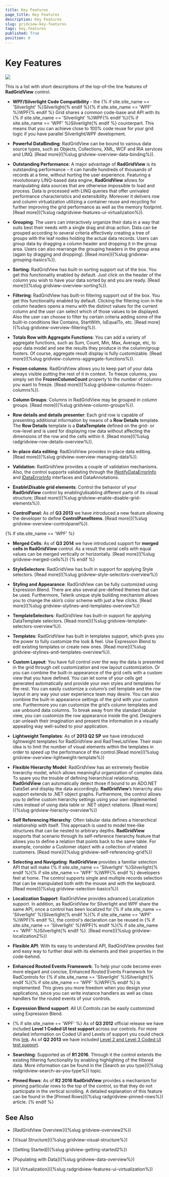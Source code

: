 ```yaml
---
title: Key Features
page_title: Key Features
description: Key Features
slug: gridview-key-features
tags: key,features
published: True
position: 0
---
```


# Key Features

![](images/RadGridView_KeyFeatures_1.png)

This is a list with short descriptions of the top-of-the line features of __RadGridView__ control.
        
* __WPF/Silverlight Code Compatibility__ - the {% if site.site_name == 'Silverlight' %}Silverlight{% endif %}{% if site.site_name == 'WPF' %}WPF{% endif %} Grid shares a common code-base and API with its {% if site.site_name == 'Silverlight' %}WPF{% endif %}{% if site.site_name == 'WPF' %}Silverlight{% endif %} counterpart. This means that you can achieve close to 100% code reuse for your grid logic if you have parallel Silverlight/WPF development.
            
* __Powerful DataBinding__: RadGridView can be bound to various data source types, such as Objects, Collections, XML, WCF and RIA services and LINQ. [Read more]({%slug gridview-overview-data-binding%}).

* __Outstanding Performance__: A major advantage of __RadGridView__ is its outstanding performance – it can handle hundreds of thousands of records at a time, without hurting the user experience. Featuring a revolutionary LINQ-based data engine, __RadGridView__ allows for manipulating data sources that are otherwise impossible to load and process. Data is processed with LINQ queries that offer unrivaled performance characteristics and extensibility. Moreover it delivers row and column virtualization utilizing a container reuse and recycling for further improving the grid performance as well as the memory footprint. [Read more]({%slug radgridview-features-ui-virtualization%}).

* __Grouping__: The users can interactively organize their data in a way that suits best their needs with a single drag and drop action. Data can be grouped according to several criteria effectively creating a tree of groups with the leaf nodes holding the actual data records. Users can group data by dragging a column header and dropping it in the group area. Users can also rearrange the grouping headers in the group area (again by dragging and dropping). [Read more]({%slug gridview-grouping-basics%}).

* __Sorting__: RadGridView has built-in sorting support out of the box. You get this functionality enabled by default. Just click on the header of the column you wish to have your data sorted by and you are ready. [Read more]({%slug gridview-overview-sorting%}).

* __Filtering__: RadGridView has built-in filtering support out of the box. You get this functionality enabled by default. Clicking the filtering icon in the column headers opens a menu with the distinct values for the current column and the user can select which of those values to be displayed. Also the user can choose to filter by certain criteria adding some of the built-in conditions like Contains, StartWith, IsEqualTo, etc. [Read more]({%slug gridview-overview-filtering%}).

* __Totals Row with Aggregate Functions__: You can add a variety of aggregate functions, such as Sum, Count, Min, Max, Average, etc, to your data model and see the results they produce in the column/group footers. Of course, aggregate result display is fully customizable. [Read more]({%slug gridview-columns-aggregate-functions%}).

* __Frozen columns__: RadGridView allows you to keep part of your data always visible putting the rest of it in context. To freeze columns, you simply set the __FrozenColumnCount__ property to the number of columns you want to freeze. [Read more]({%slug gridview-columns-frozen-columns%}).

* __Column Groups__: Columns in RadGridView may be grouped in column groups. [Read more]({%slug gridview-column-groups%}).

* __Row details and details presenter__: Each grid row is capable of presenting additional information by means of a __Row Details__ template. The __Row Details__ template is a __DataTemplate__ defined on the grid- or row-level and is used for displaying row data without affecting the dimensions of the row and the cells within it. [Read more]({%slug radgridview-row-details-overview%}).

* __In-place data editing__: RadGridView provides in-place data editing. [Read more]({%slug gridview-overview-managing-data%}).

* __Validation__: RadGridView provides a couple of validation mechanisms. Also, the control supports validating through the [INotifyDataErrorInfo](https://msdn.microsoft.com/en-us/library/system.componentmodel.inotifydataerrorinfo(v=vs.95).aspx) and [IDataErrorInfo](https://msdn.microsoft.com/en-us/library/system.componentmodel.idataerrorinfo(v=vs.110).aspx) interfaces and DataAnnotations.

* __Enable\Disable grid elements__: Control the behavior of your __RadGridView__ control by enabling\disabling different parts of its visual structure; [Read more]({%slug gridview-enable-disable-grid-elements%}).

* __ControlPanel__: As of __Q3 2013__ we have introduced a new feature allowing the developer to define __ControlPanelItems__. [Read more]({%slug gridview-overview-controlpanel%}).

{% if site.site_name == 'WPF' %}
* __Merged Cells__: As of __Q3 2014__ we have introduced support for __merged cells in RadGridView__ control. As a result the serial cells with equal values can be merged vertically or horizontally. [Read more]({%slug gridview-merged-cells%})
{% endif %}

* __StyleSelectors__: RadGridView has built in support for applying Style selectors. [Read more]({%slug gridview-style-selectors-overview%})

* __Styling and Appearance__: RadGridView can be fully customized using Expression Blend. There are also several pre-defined themes that can be used. Furthermore, Telerik unique style building mechanism allows you to change the skin’s color scheme with just a few clicks. [Read more]({%slug gridview-stylines-and-templates-overview%})

* __TemplateSelectors__: RadGridView has built-in support for applying DataTemplate selectors. [Read more]({%slug gridview-template-selectors-overview%}).

* __Templates__: RadGridView has built in templates support, which gives you the power to fully customize the look & feel. Use Expression Blend to edit existing templates or create new ones. [Read more]({%slug gridview-stylines-and-templates-overview%}).

* __Custom Layout__: You have full control over the way the data is presented in the grid through cell customization and row layout customization.  Or you can combine the built-in appearance of the grid cells with a custom view that you have defined. You can let some of your cells get generated automatically and provide your own styles and templates for the rest.
You can easily customize a column’s cell template and the row layout in any way your user experience team may desire. You can also combine the built-in appearance settings of the grid with your custom one. Furthermore you can customize the grid’s column templates and use unbound data columns.
To break away from the standard tabular view, you can customize the row appearance inside the grid. Designers can unleash their imagination and present the information in a visually appealing way well-suited to your application.
            
* __Lightweight Templates__: As of __2013 Q2 SP__ we have introduced lightweight templates for RadGridView and RadTreeListView. Their main idea is to limit the number of visual elements within the templates in order to speed up the performance of the control.[Read more]({%slug gridview-overview-lightweight-template%})

* __Flexible Hierarchy Model__: RadGridView has an extremely flexible hierarchy model, which allows meaningful organization of complex data. To spare you the trouble of defining hierarchical relationship, __RadGridView__ can automatically detect those if bound to an ADO.NET DataSet and display the data accordingly. __RadGridView__’s hierarchy also support extends to .NET object graphs. Furthermore, the control allows you to define custom hierarchy settings using your own implemented rules instead of using data table or .NET object relations. [Read more]({%slug gridview-hierachy-overview%})

* __Self Referencing Hierarchy__: Often tabular data defines a hierarchical relationship with itself. This approach is used to model tree-like structures that can be nested to arbitrary depths. __RadGridView__ supports that scenario through its self-reference hierarchy feature that allows you to define a relation that points back to the same table. For example, consider a Customer object with a collection of related customers. [Read more]({%slug gridview-self-referencing-grid%})

* __Selecting and Navigating__: __RadGridView__ provides a familiar selection API that will make {% if site.site_name == 'Silverlight' %}Silverlight{% endif %}{% if site.site_name == 'WPF' %}WPF{% endif %} developers feel at home. The control supports single and multiple records selection that can be manipulated both with the mouse and with the keyboard. [Read more]({%slug gridview-selection-basics%})

* __Localization Support__: RadGridView provides advanced Localization support.  In addition, as RadGridView for Silverlight and WPF share the same API, once a control has been localized for {% if site.site_name == 'Silverlight' %}Silverlight{% endif %}{% if site.site_name == 'WPF' %}WPF{% endif %}, the control's declaration can be reused in {% if site.site_name == 'Silverlight' %}WPF{% endif %}{% if site.site_name == 'WPF' %}Silverlight{% endif %}. [Read more]({%slug gridview-localization2%})

* __Flexible API__: With its easy to understand API, RadGridView provides fast and easy way to further deal with its elements and their properties in the code-behind.
            
* __Enhanced Routed Events Framework__: To help your code become even more elegant and concise, Enhanced Routed Events Framework for RadControls for {% if site.site_name == 'Silverlight' %}Silverlight{% endif %}{% if site.site_name == 'WPF' %}WPF{% endif %} is implemented. This gives you more freedom when you design your applications, since you can write instance handlers as well as class handlers for the routed events of your controls.
            
* __Expression Blend support__:  All UI Controls can be easily customized using Expression Blend.
            
* {% if site.site_name == 'WPF' %}
As of __Q3 2012__ official release we have included __Level 1 Coded UI test support__ across our controls. For more detailed information on Coded UI and Levels of support you could check this
[link](http://blogs.msdn.com/b/visualstudioalm/archive/2011/10/28/coded-ui-test-extension-for-3rd-party-controls-the-basics-explained.aspx).
As of __Q2 2013__ we have included [Level 2 and Level 3 Coded UI test support]( http://blogs.msdn.com/b/visualstudioalm/archive/2011/10/28/coded-ui-test-extension-for-3rd-party-controls-the-basics-explained.aspx).

* __Searching__: Supported as of  __R1 2016__. Through it the control extends the existing filtering functionality by enabling highlighting of the filtered data. More information can be found in the [Search as you type]({%slug radgridview-search-as-you-type%}) topic.

* __Pinned Rows__: As of __R2 2016 RadGridView__ provides a mechanism for pinning particular rows to the top of the control, so that they do not participate in the vertical scrolling. A detailed explanation of this feature can be found in the [Pinned Rows]({%slug radgridview-pinned-rows%}) article.
{% endif %}

## See Also

 * [RadGridView Overview]({%slug gridview-overview2%})

 * [Visual Structure]({%slug gridview-visual-structure%})

 * [Getting Started]({%slug gridview-getting-started2%})

 * [Populating with Data]({%slug gridview-data-overview%})
 
 * [UI Virtualization]({%slug radgridview-features-ui-virtualization%})

